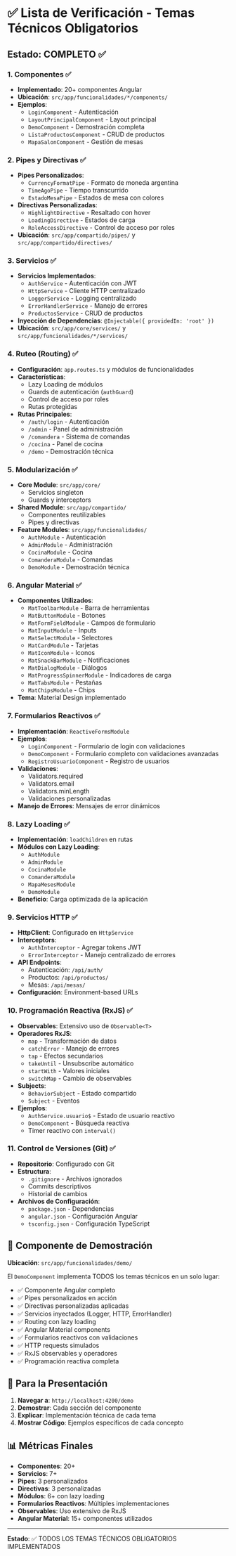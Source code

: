 # ✅ Lista de Verificación - Temas Técnicos Obligatorios

## Estado: COMPLETO ✅

### 1. **Componentes** ✅
- **Implementado**: 20+ componentes Angular
- **Ubicación**: `src/app/funcionalidades/*/components/`
- **Ejemplos**:
  - `LoginComponent` - Autenticación
  - `LayoutPrincipalComponent` - Layout principal
  - `DemoComponent` - Demostración completa
  - `ListaProductosComponent` - CRUD de productos
  - `MapaSalonComponent` - Gestión de mesas

### 2. **Pipes y Directivas** ✅
- **Pipes Personalizados**:
  - `CurrencyFormatPipe` - Formato de moneda argentina
  - `TimeAgoPipe` - Tiempo transcurrido
  - `EstadoMesaPipe` - Estados de mesa con colores
- **Directivas Personalizadas**:
  - `HighlightDirective` - Resaltado con hover
  - `LoadingDirective` - Estados de carga
  - `RoleAccessDirective` - Control de acceso por roles
- **Ubicación**: `src/app/compartido/pipes/` y `src/app/compartido/directives/`

### 3. **Servicios** ✅
- **Servicios Implementados**:
  - `AuthService` - Autenticación con JWT
  - `HttpService` - Cliente HTTP centralizado
  - `LoggerService` - Logging centralizado
  - `ErrorHandlerService` - Manejo de errores
  - `ProductosService` - CRUD de productos
- **Inyección de Dependencias**: `@Injectable({ providedIn: 'root' })`
- **Ubicación**: `src/app/core/services/` y `src/app/funcionalidades/*/services/`

### 4. **Ruteo (Routing)** ✅
- **Configuración**: `app.routes.ts` y módulos de funcionalidades
- **Características**:
  - Lazy Loading de módulos
  - Guards de autenticación (`authGuard`)
  - Control de acceso por roles
  - Rutas protegidas
- **Rutas Principales**:
  - `/auth/login` - Autenticación
  - `/admin` - Panel de administración
  - `/comandera` - Sistema de comandas
  - `/cocina` - Panel de cocina
  - `/demo` - Demostración técnica

### 5. **Modularización** ✅
- **Core Module**: `src/app/core/`
  - Servicios singleton
  - Guards y interceptors
- **Shared Module**: `src/app/compartido/`
  - Componentes reutilizables
  - Pipes y directivas
- **Feature Modules**: `src/app/funcionalidades/`
  - `AuthModule` - Autenticación
  - `AdminModule` - Administración
  - `CocinaModule` - Cocina
  - `ComanderaModule` - Comandas
  - `DemoModule` - Demostración técnica

### 6. **Angular Material** ✅
- **Componentes Utilizados**:
  - `MatToolbarModule` - Barra de herramientas
  - `MatButtonModule` - Botones
  - `MatFormFieldModule` - Campos de formulario
  - `MatInputModule` - Inputs
  - `MatSelectModule` - Selectores
  - `MatCardModule` - Tarjetas
  - `MatIconModule` - Iconos
  - `MatSnackBarModule` - Notificaciones
  - `MatDialogModule` - Diálogos
  - `MatProgressSpinnerModule` - Indicadores de carga
  - `MatTabsModule` - Pestañas
  - `MatChipsModule` - Chips
- **Tema**: Material Design implementado

### 7. **Formularios Reactivos** ✅
- **Implementación**: `ReactiveFormsModule`
- **Ejemplos**:
  - `LoginComponent` - Formulario de login con validaciones
  - `DemoComponent` - Formulario completo con validaciones avanzadas
  - `RegistroUsuarioComponent` - Registro de usuarios
- **Validaciones**:
  - Validators.required
  - Validators.email
  - Validators.minLength
  - Validaciones personalizadas
- **Manejo de Errores**: Mensajes de error dinámicos

### 8. **Lazy Loading** ✅
- **Implementación**: `loadChildren` en rutas
- **Módulos con Lazy Loading**:
  - `AuthModule`
  - `AdminModule`
  - `CocinaModule`
  - `ComanderaModule`
  - `MapaMesesModule`
  - `DemoModule`
- **Beneficio**: Carga optimizada de la aplicación

### 9. **Servicios HTTP** ✅
- **HttpClient**: Configurado en `HttpService`
- **Interceptors**: 
  - `AuthInterceptor` - Agregar tokens JWT
  - `ErrorInterceptor` - Manejo centralizado de errores
- **API Endpoints**:
  - Autenticación: `/api/auth/`
  - Productos: `/api/productos/`
  - Mesas: `/api/mesas/`
- **Configuración**: Environment-based URLs

### 10. **Programación Reactiva (RxJS)** ✅
- **Observables**: Extensivo uso de `Observable<T>`
- **Operadores RxJS**:
  - `map` - Transformación de datos
  - `catchError` - Manejo de errores
  - `tap` - Efectos secundarios
  - `takeUntil` - Unsubscribe automático
  - `startWith` - Valores iniciales
  - `switchMap` - Cambio de observables
- **Subjects**:
  - `BehaviorSubject` - Estado compartido
  - `Subject` - Eventos
- **Ejemplos**:
  - `AuthService.usuario$` - Estado de usuario reactivo
  - `DemoComponent` - Búsqueda reactiva
  - Timer reactivo con `interval()`

### 11. **Control de Versiones (Git)** ✅
- **Repositorio**: Configurado con Git
- **Estructura**:
  - `.gitignore` - Archivos ignorados
  - Commits descriptivos
  - Historial de cambios
- **Archivos de Configuración**:
  - `package.json` - Dependencias
  - `angular.json` - Configuración Angular
  - `tsconfig.json` - Configuración TypeScript

## 🎯 Componente de Demostración

**Ubicación**: `src/app/funcionalidades/demo/`

El `DemoComponent` implementa TODOS los temas técnicos en un solo lugar:

- ✅ Componente Angular completo
- ✅ Pipes personalizados en acción
- ✅ Directivas personalizadas aplicadas
- ✅ Servicios inyectados (Logger, HTTP, ErrorHandler)
- ✅ Routing con lazy loading
- ✅ Angular Material components
- ✅ Formularios reactivos con validaciones
- ✅ HTTP requests simulados
- ✅ RxJS observables y operadores
- ✅ Programación reactiva completa

## 🚀 Para la Presentación

1. **Navegar a**: `http://localhost:4200/demo`
2. **Demostrar**: Cada sección del componente
3. **Explicar**: Implementación técnica de cada tema
4. **Mostrar Código**: Ejemplos específicos de cada concepto

## 📊 Métricas Finales

- **Componentes**: 20+
- **Servicios**: 7+
- **Pipes**: 3 personalizados
- **Directivas**: 3 personalizadas
- **Módulos**: 6+ con lazy loading
- **Formularios Reactivos**: Múltiples implementaciones
- **Observables**: Uso extensivo de RxJS
- **Angular Material**: 15+ componentes utilizados

---

**Estado**: ✅ TODOS LOS TEMAS TÉCNICOS OBLIGATORIOS IMPLEMENTADOS
